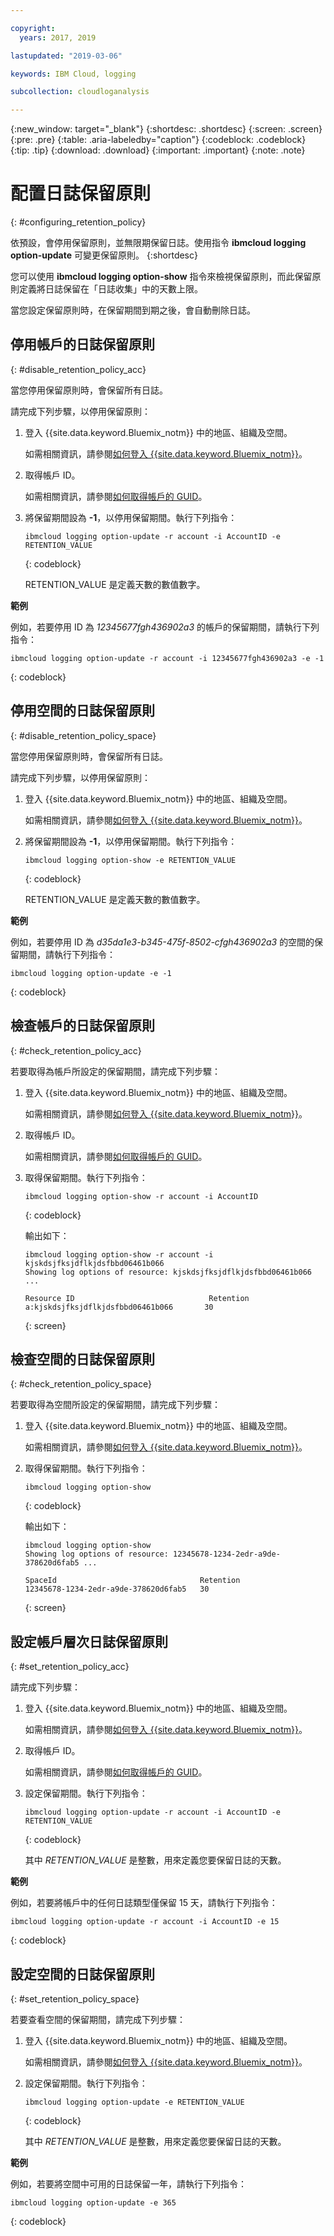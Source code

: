 ```yaml
---

copyright:
  years: 2017, 2019

lastupdated: "2019-03-06"

keywords: IBM Cloud, logging

subcollection: cloudloganalysis

---
```


{:new_window: target="_blank"}
{:shortdesc: .shortdesc}
{:screen: .screen}
{:pre: .pre}
{:table: .aria-labeledby="caption"}
{:codeblock: .codeblock}
{:tip: .tip}
{:download: .download}
{:important: .important}
{:note: .note}

# 配置日誌保留原則
{: #configuring_retention_policy}

依預設，會停用保留原則，並無限期保留日誌。使用指令 **ibmcloud logging option-update** 可變更保留原則。
{:shortdesc}

您可以使用 **ibmcloud logging option-show** 指令來檢視保留原則，而此保留原則定義將日誌保留在「日誌收集」中的天數上限。 

當您設定保留原則時，在保留期間到期之後，會自動刪除日誌。


## 停用帳戶的日誌保留原則
{: #disable_retention_policy_acc}

當您停用保留原則時，會保留所有日誌。 

請完成下列步驟，以停用保留原則：

1. 登入 {{site.data.keyword.Bluemix_notm}} 中的地區、組織及空間。 

    如需相關資訊，請參閱[如何登入 {{site.data.keyword.Bluemix_notm}}](/docs/services/CloudLogAnalysis/qa/cli_qa.html#login)。
	
2. 取得帳戶 ID。

    如需相關資訊，請參閱[如何取得帳戶的 GUID](/docs/services/CloudLogAnalysis/qa/cli_qa.html#account_guid)。
    
3. 將保留期間設為 **-1**，以停用保留期間。執行下列指令：

    ```
    ibmcloud logging option-update -r account -i AccountID -e RETENTION_VALUE
	```
    {: codeblock}
	
	RETENTION_VALUE 是定義天數的數值數字。
    
**範例**
    
例如，若要停用 ID 為 *12345677fgh436902a3* 的帳戶的保留期間，請執行下列指令：

```
ibmcloud logging option-update -r account -i 12345677fgh436902a3 -e -1
```
{: codeblock}


## 停用空間的日誌保留原則
{: #disable_retention_policy_space}

當您停用保留原則時，會保留所有日誌。  

請完成下列步驟，以停用保留原則：

1. 登入 {{site.data.keyword.Bluemix_notm}} 中的地區、組織及空間。 

    如需相關資訊，請參閱[如何登入 {{site.data.keyword.Bluemix_notm}}](/docs/services/CloudLogAnalysis/qa/cli_qa.html#login)。
    
2. 將保留期間設為 **-1**，以停用保留期間。執行下列指令：

    ```
    ibmcloud logging option-show -e RETENTION_VALUE
	```
    {: codeblock}
	
	RETENTION_VALUE 是定義天數的數值數字。
    
**範例**
    
例如，若要停用 ID 為 *d35da1e3-b345-475f-8502-cfgh436902a3* 的空間的保留期間，請執行下列指令：

```
ibmcloud logging option-update -e -1
```
{: codeblock}


## 檢查帳戶的日誌保留原則
{: #check_retention_policy_acc}

若要取得為帳戶所設定的保留期間，請完成下列步驟：

1. 登入 {{site.data.keyword.Bluemix_notm}} 中的地區、組織及空間。 

    如需相關資訊，請參閱[如何登入 {{site.data.keyword.Bluemix_notm}}](/docs/services/CloudLogAnalysis/qa/cli_qa.html#login)。

2. 取得帳戶 ID。

    如需相關資訊，請參閱[如何取得帳戶的 GUID](/docs/services/CloudLogAnalysis/qa/cli_qa.html#account_guid)。
    
3. 取得保留期間。執行下列指令：

    ```
    ibmcloud logging option-show -r account -i AccountID
    ```
    {: codeblock}

    輸出如下：

    ```
    ibmcloud logging option-show -r account -i kjskdsjfksjdflkjdsfbbd06461b066
    Showing log options of resource: kjskdsjfksjdflkjdsfbbd06461b066 ...

    Resource ID                              Retention   
    a:kjskdsjfksjdflkjdsfbbd06461b066       30   
	```
    {: screen}
	
## 檢查空間的日誌保留原則
{: #check_retention_policy_space}

若要取得為空間所設定的保留期間，請完成下列步驟：

1. 登入 {{site.data.keyword.Bluemix_notm}} 中的地區、組織及空間。 

    如需相關資訊，請參閱[如何登入 {{site.data.keyword.Bluemix_notm}}](/docs/services/CloudLogAnalysis/qa/cli_qa.html#login)。
    
2. 取得保留期間。執行下列指令：

    ```
    ibmcloud logging option-show
    ```
    {: codeblock}

    輸出如下：

    ```
    ibmcloud logging option-show
    Showing log options of resource: 12345678-1234-2edr-a9de-378620d6fab5 ...

    SpaceId                                Retention   
    12345678-1234-2edr-a9de-378620d6fab5   30   
	```
    {: screen}
    


## 設定帳戶層次日誌保留原則
{: #set_retention_policy_acc}

請完成下列步驟：

1. 登入 {{site.data.keyword.Bluemix_notm}} 中的地區、組織及空間。 

    如需相關資訊，請參閱[如何登入 {{site.data.keyword.Bluemix_notm}}](/docs/services/CloudLogAnalysis/qa/cli_qa.html#login)。

2. 取得帳戶 ID。

    如需相關資訊，請參閱[如何取得帳戶的 GUID](/docs/services/CloudLogAnalysis/qa/cli_qa.html#account_guid)。
    
3. 設定保留期間。執行下列指令：

    ```
    ibmcloud logging option-update -r account -i AccountID -e RETENTION_VALUE
    ```
    {: codeblock}
    
    其中 *RETENTION_VALUE* 是整數，用來定義您要保留日誌的天數。 
    
    
**範例**
    
例如，若要將帳戶中的任何日誌類型僅保留 15 天，請執行下列指令：

```
ibmcloud logging option-update -r account -i AccountID -e 15
```
{: codeblock}



## 設定空間的日誌保留原則
{: #set_retention_policy_space}

若要查看空間的保留期間，請完成下列步驟：

1. 登入 {{site.data.keyword.Bluemix_notm}} 中的地區、組織及空間。 

    如需相關資訊，請參閱[如何登入 {{site.data.keyword.Bluemix_notm}}](/docs/services/CloudLogAnalysis/qa/cli_qa.html#login)。
    
2. 設定保留期間。執行下列指令：

    ```
    ibmcloud logging option-update -e RETENTION_VALUE
    ```
    {: codeblock}
    
    其中 *RETENTION_VALUE* 是整數，用來定義您要保留日誌的天數。
    
    
**範例**
    
例如，若要將空間中可用的日誌保留一年，請執行下列指令：

```
ibmcloud logging option-update -e 365
```
{: codeblock}




